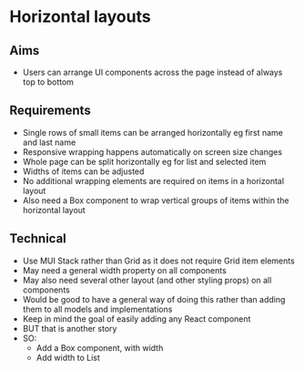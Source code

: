 Horizontal layouts
==================

Aims
----

- Users can arrange UI components across the page instead of always top to bottom

Requirements
------------

- Single rows of small items can be arranged horizontally eg first name and last name
- Responsive wrapping happens automatically on screen size changes
- Whole page can be split horizontally eg for list and selected item
- Widths of items can be adjusted 
- No additional wrapping elements are required on items in a horizontal layout
- Also need a Box component to wrap vertical groups of items within the horizontal layout 

Technical
---------

- Use MUI Stack rather than Grid as it does not require Grid item elements
- May need a general width property on all components
- May also need several other layout (and other styling props) on all components
- Would be good to have a general way of doing this rather than adding them to all models and implementations
- Keep in mind the goal of easily adding any React component
- BUT that is another story
- SO:
  - Add a Box component, with width
  - Add width to List
